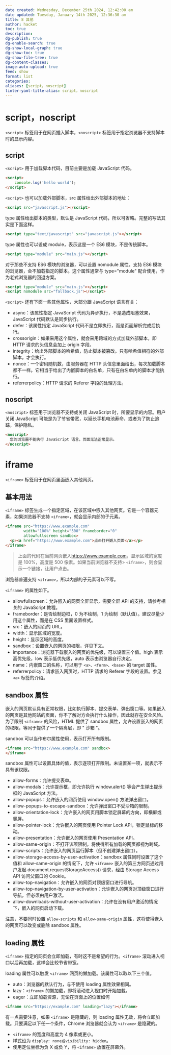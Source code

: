 ```yaml
---
date created: Wednesday, December 25th 2024, 12:42:00 am
date updated: Tuesday, January 14th 2025, 12:36:30 am
title: 8 其他
author: hacket
toc: true
description: 
dg-publish: true
dg-enable-search: true
dg-show-local-graph: true
dg-show-toc: true
dg-show-file-tree: true
dg-content-classes: 
image-auto-upload: true
feed: show
format: list
categories: 
aliases: [script，noscript]
linter-yaml-title-alias: script，noscript
---
```


# script，noscript

`<script>` 标签用于在网页插入脚本，`<noscript>` 标签用于指定浏览器不支持脚本时的显示内容。

## script

`<script>` 用于加载脚本代码，目前主要是加载 JavaScript 代码。

```html
<script>
	console.log('hello world');
</script>

```

`<script>` 也可以加载外部脚本，src 属性给出外部脚本的地址：

```html
<script src="javascript.js"></script>
```

type 属性给出脚本的类型，默认是 JavaScript 代码，所以可省略。完整的写法其实是下面这样。

```html
<script type="text/javascript" src="javascript.js"></script>
```

type 属性也可以设成 module，表示这是一个 ES6 模块，不是传统脚本。

```html
<script type="module" src="main.js"></script>
```

对于那些不支持 ES6 模块的浏览器，可以设置 nomodule 属性。支持 ES6 模块的浏览器，会不加载指定的脚本。这个属性通常与 type="module" 配合使用，作为老式浏览器的回退方案。

```html
<script type="module" src="main.js"></script>
<script nomodule src="fallback.js"></script>
```

`<script>` 还有下面一些其他属性，大部分跟 JavaScript 语言有关：

- async：该属性指定 JavaScript 代码为异步执行，不是造成阻塞效果，JavaScript 代码默认是同步执行。
- defer：该属性指定 JavaScript 代码不是立即执行，而是页面解析完成后执行。
- crossorigin：如果采用这个属性，就会采用跨域的方式加载外部脚本，即 HTTP 请求的头信息会加上 origin 字段。
- integrity：给出外部脚本的哈希值，防止脚本被篡改。只有哈希值相符的外部脚本，才会执行。
- nonce：一个密码随机数，由服务器在 HTTP 头信息里面给出，每次加载脚本都不一样。它相当于给出了内嵌脚本的白名单，只有在白名单内的脚本才能执行。
- referrerpolicy：HTTP 请求的 Referer 字段的处理方法。

## noscript

`<noscript>` 标签用于浏览器不支持或关闭 JavaScript 时，所要显示的内容。用户关闭 JavaScript 可能是为了节省带宽，以延长手机电池寿命，或者为了防止追踪，保护隐私。

```html
<noscript>
  您的浏览器不能执行 JavaScript 语言，页面无法正常显示。
</noscript>
```

# iframe

`<iframe>` 标签用于在网页里面嵌入其他网页。

## 基本用法

`<iframe>` 标签生成一个指定区域，在该区域中嵌入其他网页。它是一个容器元素，如果浏览器不支持 `<iframe>`，就会显示内部的子元素。

```html
<iframe src="https://www.example.com"
        width="100%" height="500" frameborder="0"
        allowfullscreen sandbox>
  <p><a href="https://www.example.com">点击打开嵌入页面</a></p>
</iframe>
```

> 上面的代码在当前网页嵌入<https://www.example.com>，显示区域的宽度是 100%，高度是 500 像素。如果当前浏览器不支持> `<iframe>`，则会显示一个链接，让用户点击。

浏览器普遍支持 `<iframe>`，所以内部的子元素可以不写。

`<iframe>` 的属性如下。

- allowfullscreen：允许嵌入的网页全屏显示，需要全屏 API 的支持，请参考相关的 JavaScript 教程。
- frameborder：是否绘制边框，0 为不绘制，1 为绘制（默认值）。建议尽量少用这个属性，而是在 CSS 里面设置样式。
- src：嵌入的网页的 URL。
- width：显示区域的宽度。
- height：显示区域的高度。
- sandbox：设置嵌入的网页的权限，详见下文。
- importance：浏览器下载嵌入的网页的优先级，可以设置三个值。high 表示高优先级，low 表示低优先级，auto 表示由浏览器自行决定。
- name：内嵌窗口的名称，可以用于 `<a>、<form>、<base>` 的 target 属性。
- referrerpolicy：请求嵌入网页时，HTTP 请求的 Referer 字段的设置。参见 `<a>` 标签的介绍。

## sandbox 属性

嵌入的网页默认具有正常权限，比如执行脚本、提交表单、弹出窗口等。如果嵌入的网页是其他网站的页面，你不了解对方会执行什么操作，因此就存在安全风险。为了限制 `<iframe>` 的风险，HTML 提供了 sandbox 属性，允许设置嵌入的网页的权限，等同于提供了一个隔离层，即 " 沙箱 "。

sandbox 可以当作布尔属性使用，表示打开所有限制。

```html
<iframe src="https://www.example.com" sandbox>
</iframe>
```

sandbox 属性可以设置具体的值，表示逐项打开限制。未设置某一项，就表示不具有该权限。

- allow-forms：允许提交表单。
- allow-modals：允许提示框，即允许执行 window.alert() 等会产生弹出提示框的 JavaScript 方法。
- allow-popups：允许嵌入的网页使用 window.open() 方法弹出窗口。
- allow-popups-to-escape-sandbox：允许弹出窗口不受沙箱的限制。
- allow-orientation-lock：允许嵌入的网页用脚本锁定屏幕的方向，即横屏或竖屏。
- allow-pointer-lock：允许嵌入的网页使用 Pointer Lock API，锁定鼠标的移动。
- allow-presentation：允许嵌入的网页使用 Presentation API。
- allow-same-origin：不打开该项限制，将使得所有加载的网页都视为跨域。
- allow-scripts：允许嵌入的网页运行脚本（但不创建弹出窗口）。
- allow-storage-access-by-user-activation：sandbox 属性同时设置了这个值和 allow-same-origin 的情况下，允许 `<iframe>` 嵌入的第三方网页通过用户发起 document.requestStorageAccess() 请求，经由 Storage Access API 访问父窗口的 Cookie。
- allow-top-navigation：允许嵌入的网页对顶级窗口进行导航。
- allow-top-navigation-by-user-activation：允许嵌入的网页对顶级窗口进行导航，但必须由用户激活。
- allow-downloads-without-user-activation：允许在没有用户激活的情况下，嵌入的网页启动下载。

注意，不要同时设置 `allow-scripts` 和 `allow-same-origin` 属性，这将使得嵌入的网页可以改变或删除 sandbox 属性。

## loading 属性

`<iframe>` 指定的网页会立即加载，有时这不是希望的行为。`<iframe>` 滚动进入视口以后再加载，这样会比较节省带宽。

loading 属性可以触发 `<iframe>` 网页的懒加载。该属性可以取以下三个值。

- auto：浏览器的默认行为，与不使用 loading 属性效果相同。
- lazy：`<iframe>` 的懒加载，即将滚动进入视口时开始加载。
- eager：立即加载资源，无论在页面上的位置如何

```html
<iframe src="https://example.com" loading="lazy"></iframe>
```

有一点需要注意，如果 `<iframe>` 是隐藏的，则 loading 属性无效，将会立即加载。只要满足以下任一个条件，Chrome 浏览器就会认为 `<iframe>` 是隐藏的。

- `<iframe>` 的宽度和高度为 4 像素或更小。
- 样式设为 `display: none或visibility: hidden`。
- 使用定位坐标为负 X 或负 Y，将 `<iframe>` 放置在屏幕外。
